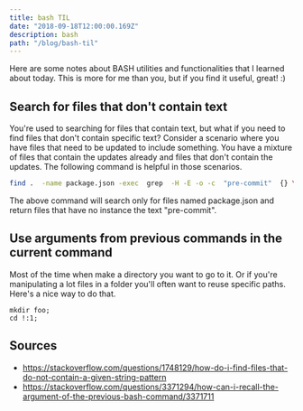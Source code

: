 ```yaml
---
title: bash TIL
date: "2018-09-18T12:00:00.169Z"
description: bash
path: "/blog/bash-til"
---
```


Here are some notes about BASH utilities and functionalities that I learned about today. This is more for me than you, but if you find it useful, great! :)

## Search for files that don't contain text

You're used to searching for files that contain text, but what if you need to find files that don't contain specific text? Consider a scenario where you have files that need to be updated to include something. You have a mixture of files that contain the updates already and files that don't contain the updates. The following command is helpful in those scenarios.

```bash
find .  -name package.json -exec  grep  -H -E -o -c  "pre-commit"  {} \; | grep 0
```

The above command will search only for files named package.json and return files that have no instance the text "pre-commit".

## Use arguments from previous commands in the current command

Most of the time when make a directory you want to go to it. Or if you're manipulating a lot files in a folder you'll often want to reuse specific paths. Here's a nice way to do that.

```
mkdir foo;
cd !:1;
```

## Sources

- https://stackoverflow.com/questions/1748129/how-do-i-find-files-that-do-not-contain-a-given-string-pattern
- https://stackoverflow.com/questions/3371294/how-can-i-recall-the-argument-of-the-previous-bash-command/3371711
